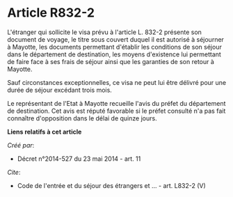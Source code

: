# Article R832-2

L'étranger qui sollicite le visa prévu à l'article L. 832-2 présente son document de voyage, le titre sous couvert duquel il
est autorisé à séjourner à Mayotte, les documents permettant d'établir les conditions de son séjour dans le département de
destination, les moyens d'existence lui permettant de faire face à ses frais de séjour ainsi que les garanties de son retour
à Mayotte. 

Sauf circonstances exceptionnelles, ce visa ne peut lui être délivré pour une durée de séjour excédant trois mois. 

Le représentant de l'Etat à Mayotte recueille l'avis du préfet du département de destination. Cet avis est réputé favorable
si le préfet consulté n'a pas fait connaître d'opposition dans le délai de quinze jours.

**Liens relatifs à cet article**

_Créé par_:

  - Décret n°2014-527 du 23 mai 2014 - art. 11

_Cite_:

  - Code de l'entrée et du séjour des étrangers et ... - art. L832-2 (V)

